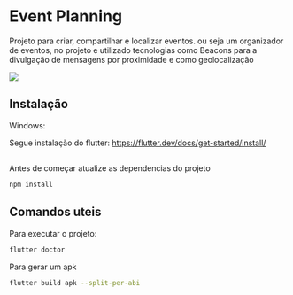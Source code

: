 # Event Planning
Projeto para criar, compartilhar  e localizar eventos.  ou seja um organizador de eventos, no projeto e utilizado tecnologias como Beacons para a divulgação de mensagens por proximidade e como geolocalização

![](header.png)

## Instalação
Windows:

Segue instalação do flutter: <https://flutter.dev/docs/get-started/install/>

## 
Antes de começar atualize as dependencias do projeto
```sh
npm install
```

## Comandos uteis
Para executar o projeto:
```sh
flutter doctor
```

Para gerar um apk
```sh
flutter build apk --split-per-abi
```
